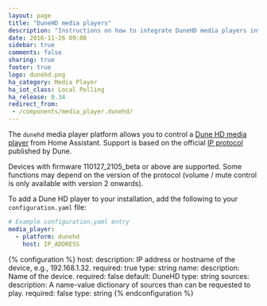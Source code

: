```yaml
---
layout: page
title: "DuneHD media players"
description: "Instructions on how to integrate DuneHD media players into Home Assistant."
date: 2016-11-26 09:00
sidebar: true
comments: false
sharing: true
footer: true
logo: dunehd.png
ha_category: Media Player
ha_iot_class: Local Polling
ha_release: 0.34
redirect_from:
 - /components/media_player.dunehd/
---
```



The `dunehd` media player platform allows you to control a [Dune HD media player](http://dune-hd.com/eng/products/full_hd_media_players) from Home Assistant. Support is based on the official [IP protocol](http://dune-hd.com/support/ip_control/dune_ip_control_overview.txt) published by Dune.

Devices with firmware 110127_2105_beta or above are supported. Some functions may depend on the version of the protocol (volume / mute control is only available with version 2 onwards).

To add a Dune HD player to your installation, add the following to your `configuration.yaml` file:

```yaml
# Example configuration.yaml entry
media_player:
  - platform: dunehd
    host: IP_ADDRESS
```

{% configuration %}
host:
  description: IP address or hostname of the device, e.g., 192.168.1.32.
  required: true
  type: string
name:
  description: Name of the device.
  required: false
  default: DuneHD
  type: string
sources:
  description: A name-value dictionary of sources than can be requested to play.
  required: false
  type: string
{% endconfiguration %}
